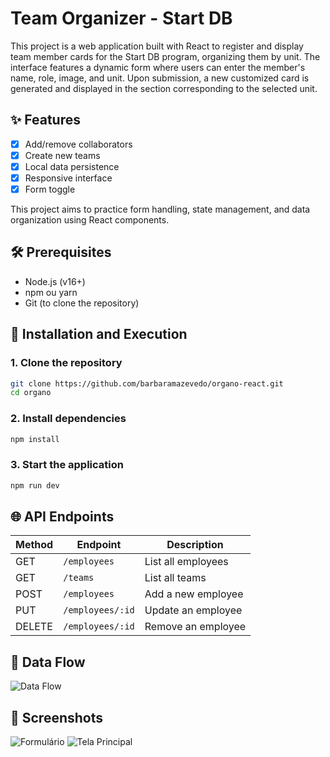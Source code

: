 # Team Organizer - Start DB

This project is a web application built with React to register and display team member cards for the Start DB program, organizing them by unit. The interface features a dynamic form where users can enter the member's name, role, image, and unit. Upon submission, a new customized card is generated and displayed in the section corresponding to the selected unit.

## ✨ Features

- [x] Add/remove collaborators
- [x] Create new teams
- [x] Local data persistence
- [x] Responsive interface
- [x] Form toggle

This project aims to practice form handling, state management, and data organization using React components.

## 🛠 Prerequisites

- Node.js (v16+)
- npm ou yarn
- Git (to clone the repository)

## 🚀 Installation and Execution

### 1. Clone the repository
```bash
git clone https://github.com/barbaramazevedo/organo-react.git
cd organo
```
### 2. Install dependencies
```bash
npm install
```
### 3. Start the application
```bash
npm run dev
```
## 🌐 API Endpoints

| Method  | Endpoint            | Description                     |
|---------|---------------------|---------------------------------|
| GET     | `/employees`        | List all employees              |
| GET     | `/teams`            | List all teams                  |
| POST    | `/employees`        | Add a new employee              |
| PUT     | `/employees/:id`    | Update an employee              |
| DELETE  | `/employees/:id`    | Remove an employee              |

## 🔄 Data Flow

![Data Flow](./organo/public/images/data_flow.png.png)


## 📸 Screenshots

![Formulário](./organo/public/images/Cards_Employees.png)
![Tela Principal](./organo/public/images/form.png) 



